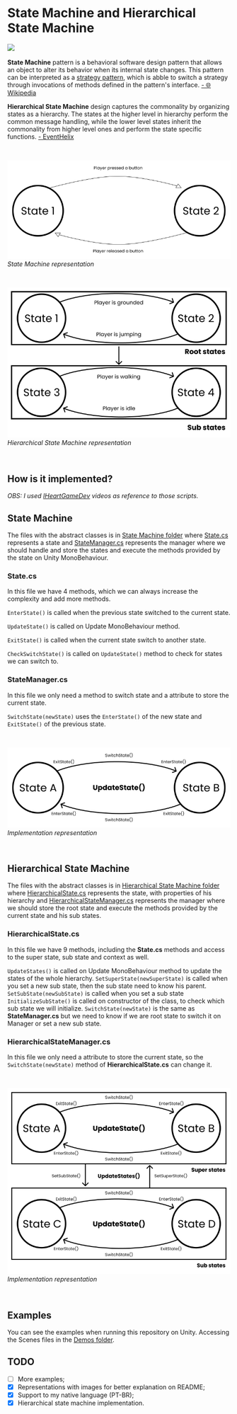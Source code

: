 # State Machine and Hierarchical State Machine 
[![](https://img.shields.io/badge/lang-pt--BR-brightgreen)](README.pt-BR.md)

**State Machine** pattern is a behavioral software design pattern that allows an object to alter its behavior when its internal state changes. This pattern can be interpreted as a [strategy pattern](https://en.wikipedia.org/wiki/Strategy_pattern), which is abble to switch a strategy through invocations of methods defined in the pattern's interface. [- 🌐 Wikipedia](https://en.wikipedia.org/wiki/State_pattern)

**Hierarchical State Machine** design captures the commonality by organizing states as a hierarchy. The states at the higher level in hierarchy perform the common message handling, while the lower level states inherit the commonality from higher level ones and perform the state specific functions. [- EventHelix](https://www.eventhelix.com/design-patterns/hierarchical-state-machine/)

<br />

![](Images/State%20Machine.png)
*State Machine representation*

<br />

![](Images/Hierarchical%20State%20Machine.png)
*Hierarchical State Machine representation*

<br />

## How is it implemented?
*OBS: I used [IHeartGameDev](https://www.youtube.com/watch?v=Vt8aZDPzRjI) videos as reference to those scripts.*
## State Machine
The files with the abstract classes is in [State Machine folder](Assets/Scripts/State%20Machine) where [State.cs](Assets/Scripts/State%20Machine/State.cs) represents a state and [StateManager.cs](Assets/Scripts/State%20Machine/StateManager.cs) represents the manager where we should handle and store the states and execute the methods provided by the state on Unity MonoBehaviour.

### State.cs
In this file we have 4 methods, which we can always increase the complexity and add more methods. 

`EnterState()` is called when the previous state switched to the current state.

`UpdateState()` is called on Update MonoBehaviour method.

`ExitState()` is called when the current state switch to another state.

`CheckSwitchState()` is called on `UpdateState()` method to check for states we can switch to.

### StateManager.cs
In this file we only need a method to switch state and a attribute to store the current state.

`SwitchState(newState)` uses the `EnterState()` of the new state and `ExitState()` of the previous state.

<br />

![](Images/State%20Machine%20Implementation.png)
*Implementation representation*

<br />

## Hierarchical State Machine
The files with the abstract classes is in [Hierarchical State Machine folder](Assets/Scripts/Hierarchical%20State%20Machine) where [HierarchicalState.cs](Assets/Scripts/Hierarchical%20State%20Machine/HierarchicalState.cs) represents the state, with properties of his hierarchy and [HierarchicalStateManager.cs](Assets/Scripts/Hierarchical%20State%20Machine/HierarchicalStateManager.cs) represents the manager where we should store the root state and execute the methods provided by the current state and his sub states.

### HierarchicalState.cs
In this file we have 9 methods, including the **State.cs** methods and access to the super state, sub state and context as well.

`UpdateStates()` is called on Update MonoBehaviour method to update the states of the whole hierarchy.
`SetSuperState(newSuperState)` is called when you set a new sub state, then the sub state need to know his parent.
`SetSubState(newSubState)` is called when you set a sub state
`InitializeSubState()` is called on constructor of the class, to check which sub state we will initialize.
`SwitchState(newState)` is the same as **StateManager.cs** but we need to know if we are root state to switch it on Manager or set a new sub state.

### HierarchicalStateManager.cs
In this file we only need a attribute to store the current state, so the `SwitchState(newState)` method of **HierarchicalState.cs** can change it.

<br />

![](Images/Hierarchical%20State%20Machine%20Implementation.png)
*Implementation representation*

<br />

## Examples
You can see the examples when running this repository on Unity. Accessing the Scenes files in the [Demos folder](Assets/Demos).
## TODO
- [ ] More examples;
- [x] Representations with images for better explanation on README;
- [x] Support to my native language (PT-BR);
- [x] Hierarchical state machine implementation.